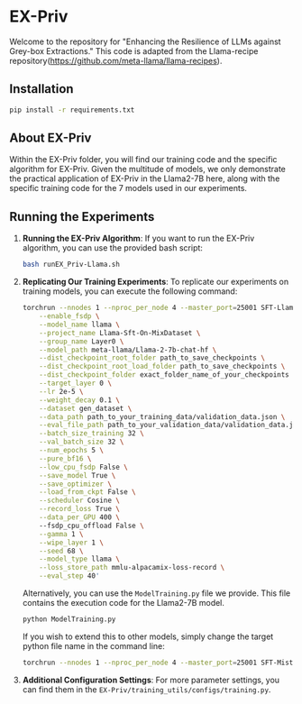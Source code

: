 # EX-Priv

Welcome to the repository for "Enhancing the Resilience of LLMs against Grey-box Extractions." This code is adapted from the Llama-recipe repository(https://github.com/meta-llama/llama-recipes).

## Installation

```bash
pip install -r requirements.txt
```

## About EX-Priv

Within the EX-Priv folder, you will find our training code and the specific algorithm for EX-Priv. Given the multitude of models, we only demonstrate the practical application of EX-Priv in the Llama2-7B here, along with the specific training code for the 7 models used in our experiments.

## Running the Experiments

1. **Running the EX-Priv Algorithm**: If you want to run the EX-Priv algorithm, you can use the provided bash script:

    ```bash
    bash runEX_Priv-Llama.sh
    ```

2. **Replicating Our Training Experiments**: To replicate our experiments on training models, you can execute the following command:

    ```bash
    torchrun --nnodes 1 --nproc_per_node 4 --master_port=25001 SFT-Llama2.py \
        --enable_fsdp \
        --model_name llama \
        --project_name Llama-Sft-On-MixDataset \
        --group_name Layer0 \
        --model_path meta-llama/Llama-2-7b-chat-hf \
        --dist_checkpoint_root_folder path_to_save_checkpoints \
        --dist_checkpoint_root_load_folder path_to_save_checkpoints \
        --dist_checkpoint_folder exact_folder_name_of_your_checkpoints \
        --target_layer 0 \
        --lr 2e-5 \
        --weight_decay 0.1 \
        --dataset gen_dataset \
        --data_path path_to_your_training_data/validation_data.json \
        --eval_file_path path_to_your_validation_data/validation_data.json \
        --batch_size_training 32 \
        --val_batch_size 32 \
        --num_epochs 5 \
        --pure_bf16 \
        --low_cpu_fsdp False \
        --save_model True \
        --save_optimizer \
        --load_from_ckpt False \
        --scheduler Cosine \
        --record_loss True \
        --data_per_GPU 400 \ 
        --fsdp_cpu_offload False \
        --gamma 1 \
        --wipe_layer 1 \
        --seed 68 \
        --model_type llama \
        --loss_store_path mmlu-alpacamix-loss-record \
        --eval_step 40'
    ```

    Alternatively, you can use the `ModelTraining.py` file we provide. This file contains the execution code for the Llama2-7B model. 

    ```bash
    python ModelTraining.py
    ```

    If you wish to extend this to other models, simply change the target python file name in the command line:

    ```bash
    torchrun --nnodes 1 --nproc_per_node 4 --master_port=25001 SFT-Mistral.py \...
    ```

3. **Additional Configuration Settings**: For more parameter settings, you can find them in the `EX-Priv/training_utils/configs/training.py`.
